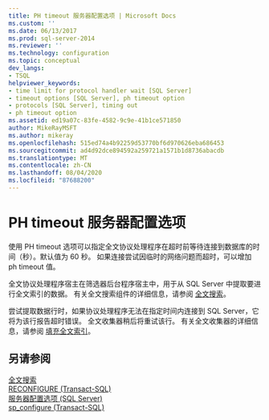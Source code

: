 ```yaml
---
title: PH timeout 服务器配置选项 | Microsoft Docs
ms.custom: ''
ms.date: 06/13/2017
ms.prod: sql-server-2014
ms.reviewer: ''
ms.technology: configuration
ms.topic: conceptual
dev_langs:
- TSQL
helpviewer_keywords:
- time limit for protocol handler wait [SQL Server]
- timeout options [SQL Server], ph timeout option
- protocols [SQL Server], timing out
- ph timeout option
ms.assetid: ed19a07c-83fe-4582-9c9e-41b1ce571850
author: MikeRayMSFT
ms.author: mikeray
ms.openlocfilehash: 515ed74a4b92259d53770bf6d970626eba686453
ms.sourcegitcommit: ad4d92dce894592a259721a1571b1d8736abacdb
ms.translationtype: MT
ms.contentlocale: zh-CN
ms.lasthandoff: 08/04/2020
ms.locfileid: "87688200"
---
```

# <a name="ph-timeout-server-configuration-option"></a>PH timeout 服务器配置选项
  使用 PH timeout 选项可以指定全文协议处理程序在超时前等待连接到数据库的时间（秒）。默认值为 60 秒。 如果连接尝试因临时的网络问题而超时，可以增加 ph timeout 值。  
  
 全文协议处理程序宿主在筛选器后台程序宿主中，用于从 SQL Server 中提取要进行全文索引的数据。 有关全文搜索组件的详细信息，请参阅 [全文搜索](../../relational-databases/search/full-text-search.md)。  
  
 尝试提取数据行时，如果协议处理程序无法在指定时间内连接到 SQL Server，它将为该行报告超时错误。 全文收集器稍后将重试该行。 有关全文收集器的详细信息，请参阅 [填充全文索引](../../relational-databases/indexes/indexes.md)。  
  
## <a name="see-also"></a>另请参阅  
 [全文搜索](../../relational-databases/search/full-text-search.md)   
 [RECONFIGURE (Transact-SQL)](/sql/t-sql/language-elements/reconfigure-transact-sql)   
 [服务器配置选项 (SQL Server)](server-configuration-options-sql-server.md)   
 [sp_configure &#40;Transact-SQL&#41;](/sql/relational-databases/system-stored-procedures/sp-configure-transact-sql)  
  
  
